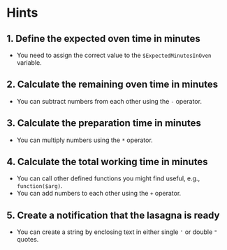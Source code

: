 # Hints

## 1. Define the expected oven time in minutes

- You need to assign the correct value to the `$ExpectedMinutesInOven` variable.

## 2. Calculate the remaining oven time in minutes

- You can subtract numbers from each other using the `-` operator.

## 3. Calculate the preparation time in minutes

- You can multiply numbers using the `*` operator.

## 4. Calculate the total working time in minutes

- You can call other defined functions you might find useful, e.g., `function($arg)`.
- You can add numbers to each other using the `+` operator.

## 5. Create a notification that the lasagna is ready

- You can create a string by enclosing text in either single `'` or double `"` quotes.